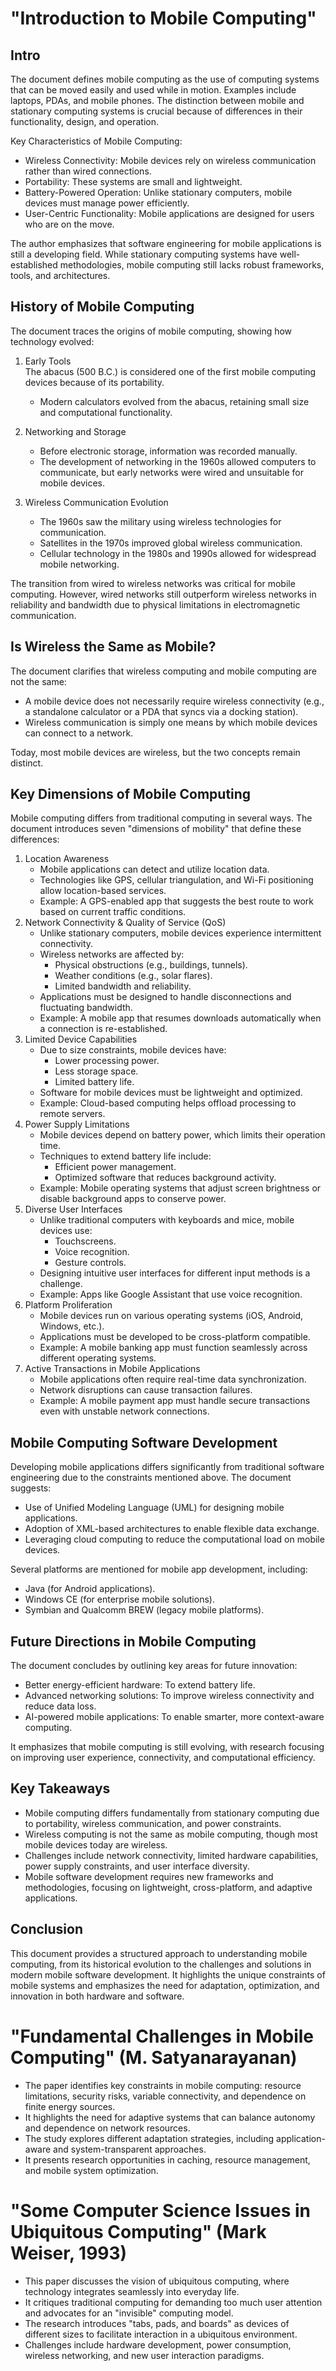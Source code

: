 # "Introduction to Mobile Computing"

## Intro

The document defines mobile computing as the use of computing systems that can be moved easily and used while in motion. Examples include laptops, PDAs, and mobile phones. The distinction between mobile and stationary computing systems is crucial because of differences in their functionality, design, and operation.

Key Characteristics of Mobile Computing:

* Wireless Connectivity: Mobile devices rely on wireless communication rather than wired connections.  
* Portability: These systems are small and lightweight.  
* Battery-Powered Operation: Unlike stationary computers, mobile devices must manage power efficiently.  
* User-Centric Functionality: Mobile applications are designed for users who are on the move.

The author emphasizes that software engineering for mobile applications is still a developing field. While stationary computing systems have well-established methodologies, mobile computing still lacks robust frameworks, tools, and architectures.

## History of Mobile Computing

The document traces the origins of mobile computing, showing how technology evolved:

1. Early Tools  
   The abacus (500 B.C.) is considered one of the first mobile computing devices because of its portability.  
   * Modern calculators evolved from the abacus, retaining small size and computational functionality.

2. Networking and Storage  
   * Before electronic storage, information was recorded manually.  
   * The development of networking in the 1960s allowed computers to communicate, but early networks were wired and unsuitable for mobile devices.

3. Wireless Communication Evolution

   * The 1960s saw the military using wireless technologies for communication.  
   * Satellites in the 1970s improved global wireless communication.  
   * Cellular technology in the 1980s and 1990s allowed for widespread mobile networking.

The transition from wired to wireless networks was critical for mobile computing. However, wired networks still outperform wireless networks in reliability and bandwidth due to physical limitations in electromagnetic communication.

## Is Wireless the Same as Mobile?

The document clarifies that wireless computing and mobile computing are not the same:

* A mobile device does not necessarily require wireless connectivity (e.g., a standalone calculator or a PDA that syncs via a docking station).  
* Wireless communication is simply one means by which mobile devices can connect to a network.

Today, most mobile devices are wireless, but the two concepts remain distinct.

## Key Dimensions of Mobile Computing

Mobile computing differs from traditional computing in several ways. The document introduces seven "dimensions of mobility" that define these differences:

1. Location Awareness  
   * Mobile applications can detect and utilize location data.  
   * Technologies like GPS, cellular triangulation, and Wi-Fi positioning allow location-based services.  
   * Example: A GPS-enabled app that suggests the best route to work based on current traffic conditions.  
2. Network Connectivity & Quality of Service (QoS)  
   * Unlike stationary computers, mobile devices experience intermittent connectivity.  
   * Wireless networks are affected by:  
     * Physical obstructions (e.g., buildings, tunnels).  
     * Weather conditions (e.g., solar flares).  
     * Limited bandwidth and reliability.  
   * Applications must be designed to handle disconnections and fluctuating bandwidth.  
   * Example: A mobile app that resumes downloads automatically when a connection is re-established.  
3. Limited Device Capabilities  
   * Due to size constraints, mobile devices have:  
     * Lower processing power.  
     * Less storage space.  
     * Limited battery life.  
   * Software for mobile devices must be lightweight and optimized.  
   * Example: Cloud-based computing helps offload processing to remote servers.  
4. Power Supply Limitations  
   * Mobile devices depend on battery power, which limits their operation time.  
   * Techniques to extend battery life include:  
     * Efficient power management.  
     * Optimized software that reduces background activity.  
   * Example: Mobile operating systems that adjust screen brightness or disable background apps to conserve power.  
5. Diverse User Interfaces  
   * Unlike traditional computers with keyboards and mice, mobile devices use:  
     * Touchscreens.  
     * Voice recognition.  
     * Gesture controls.  
   * Designing intuitive user interfaces for different input methods is a challenge.  
   * Example: Apps like Google Assistant that use voice recognition.  
6. Platform Proliferation  
   * Mobile devices run on various operating systems (iOS, Android, Windows, etc.).  
   * Applications must be developed to be cross-platform compatible.  
   * Example: A mobile banking app must function seamlessly across different operating systems.  
7. Active Transactions in Mobile Applications  
   * Mobile applications often require real-time data synchronization.  
   * Network disruptions can cause transaction failures.  
   * Example: A mobile payment app must handle secure transactions even with unstable network connections.

## Mobile Computing Software Development

Developing mobile applications differs significantly from traditional software engineering due to the constraints mentioned above. The document suggests:

* Use of Unified Modeling Language (UML) for designing mobile applications.  
* Adoption of XML-based architectures to enable flexible data exchange.  
* Leveraging cloud computing to reduce the computational load on mobile devices.

Several platforms are mentioned for mobile app development, including:

* Java (for Android applications).  
* Windows CE (for enterprise mobile solutions).  
* Symbian and Qualcomm BREW (legacy mobile platforms).

## Future Directions in Mobile Computing

The document concludes by outlining key areas for future innovation:

* Better energy-efficient hardware: To extend battery life.  
* Advanced networking solutions: To improve wireless connectivity and reduce data loss.  
* AI-powered mobile applications: To enable smarter, more context-aware computing.

It emphasizes that mobile computing is still evolving, with research focusing on improving user experience, connectivity, and computational efficiency.

## Key Takeaways

* Mobile computing differs fundamentally from stationary computing due to portability, wireless communication, and power constraints.  
* Wireless computing is not the same as mobile computing, though most mobile devices today are wireless.  
* Challenges include network connectivity, limited hardware capabilities, power supply constraints, and user interface diversity.  
* Mobile software development requires new frameworks and methodologies, focusing on lightweight, cross-platform, and adaptive applications.

## Conclusion

This document provides a structured approach to understanding mobile computing, from its historical evolution to the challenges and solutions in modern mobile software development. It highlights the unique constraints of mobile systems and emphasizes the need for adaptation, optimization, and innovation in both hardware and software.

# "Fundamental Challenges in Mobile Computing" (M. Satyanarayanan)

* The paper identifies key constraints in mobile computing: resource limitations, security risks, variable connectivity, and dependence on finite energy sources.  
* It highlights the need for adaptive systems that can balance autonomy and dependence on network resources.  
* The study explores different adaptation strategies, including application-aware and system-transparent approaches.  
* It presents research opportunities in caching, resource management, and mobile system optimization.

# "Some Computer Science Issues in Ubiquitous Computing" (Mark Weiser, 1993\)

* This paper discusses the vision of ubiquitous computing, where technology integrates seamlessly into everyday life.  
* It critiques traditional computing for demanding too much user attention and advocates for an "invisible" computing model.  
* The research introduces "tabs, pads, and boards" as devices of different sizes to facilitate interaction in a ubiquitous environment.  
* Challenges include hardware development, power consumption, wireless networking, and new user interaction paradigms.

